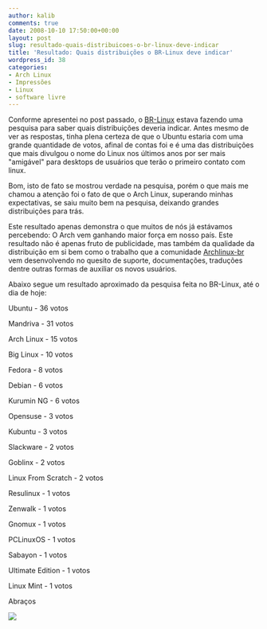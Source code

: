 ```yaml
---
author: kalib
comments: true
date: 2008-10-10 17:50:00+00:00
layout: post
slug: resultado-quais-distribuicoes-o-br-linux-deve-indicar
title: 'Resultado: Quais distribuições o BR-Linux deve indicar'
wordpress_id: 38
categories:
- Arch Linux
- Impressões
- Linux
- software livre
---
```


Conforme apresentei no post passado, o [BR-Linux](http://br-linux.org/2008/ajude-a-escolher-que-distribuicoes-o-br-linux-deve-recomendar/) estava fazendo uma pesquisa para saber quais distribuições deveria indicar. Antes mesmo de ver as respostas, tinha plena certeza de que o Ubuntu estaria com uma grande quantidade de votos, afinal de contas foi e é uma das distribuições que mais divulgou o nome do Linux nos últimos anos por ser mais "amigável" para desktops de usuários que terão o primeiro contato com linux.




Bom, isto de fato se mostrou verdade na pesquisa, porém o que mais me chamou a atenção foi o fato de que o Arch Linux, superando minhas expectativas, se saiu muito bem na pesquisa, deixando grandes distribuições para trás.




Este resultado apenas demonstra o que muitos de nós já estávamos percebendo: O Arch vem ganhando maior força em nosso país. Este resultado não é apenas fruto de publicidade, mas também da qualidade da distribuição em si bem como o trabalho que a comunidade [Archlinux-br](http://archlinux-br.org/) vem desenvolvendo no quesito de suporte, documentações, traduções dentre outras formas de auxiliar os novos usuários.




Abaixo segue um resultado aproximado da pesquisa feita no BR-Linux, até o dia de hoje:




Ubuntu - 36 votos  

Mandriva - 31 votos  

Arch Linux - 15 votos




Big Linux - 10 votos  

Fedora - 8 votos  

Debian - 6 votos  

Kurumin NG - 6 votos  

Opensuse - 3 votos  

Kubuntu - 3 votos  

Slackware - 2 votos  

Goblinx - 2 votos  

Linux From Scratch - 2 votos  

Resulinux - 1 votos  

Zenwalk - 1 votos  

Gnomux - 1 votos  

PCLinuxOS - 1 votos  

Sabayon - 1 votos  

Ultimate Edition - 1 votos  

Linux Mint - 1 votos




Abraços




![](http://img376.imageshack.us/img376/8000/userbar635980sd7.gif)



